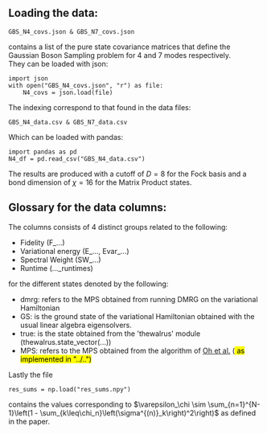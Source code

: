 ## Loading the data:
```
GBS_N4_covs.json & GBS_N7_covs.json
```
contains a list of the pure state covariance matrices that define the Gaussian Boson Sampling problem for 4 and 7 modes respectively.\
They can be loaded with json:
```
import json
with open("GBS_N4_covs.json", "r") as file:
    N4_covs = json.load(file)
```
The indexing correspond to that found in the data files:
```
GBS_N4_data.csv & GBS_N7_data.csv
```
Which can be loaded with pandas:
```
import pandas as pd
N4_df = pd.read_csv("GBS_N4_data.csv")
```
The results are produced with a cutoff of $D=8$ for the Fock basis and a bond dimension of $\chi=16$ for the Matrix Product states.

## Glossary for the data columns:
The columns consists of 4 distinct groups related to the following:
 - Fidelity (F_...)
 - Variational energy (E_..., Evar_...)
 - Spectral Weight (SW_...)
 - Runtime (..._runtimes)

for the different states denoted by the following:
 - dmrg: refers to the MPS obtained from running DMRG on the variational Hamiltonian
 - GS: is the ground state of the variational Hamiltonian obtained with the usual linear algebra eigensolvers.
 - true: is the state obtained from the 'thewalrus' module (thewalrus.state_vector(...))
 - MPS: refers to the MPS obtained from the algorithm of [Oh et al.](https://zenodo.org/records/7992736) (<mark> as implemented in "../..")

 Lastly the file
 ```
 res_sums = np.load("res_sums.npy")
 ```
 contains the values corresponding to $\varepsilon_\chi \sim \sum_{n=1}^{N-1}\left(1 - \sum_{k\leq\chi_n}\left(\sigma^{(n)}_k\right)^2\right)$ as defined in the paper.